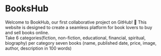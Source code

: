 # BooksHub
Welcome to BookHub, our first collaborative project on GitHub! 🎉 This website is designed to create a seamless platform for book lovers to buy and sell books online.  
Take 6 categories(fiction, non-fiction, educational, financial, spiritual, biography)
per category seven books (name, published date, price, image, author, description in 100 words)

